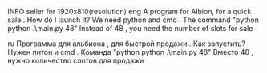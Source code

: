 INFO seller for 1920x810(resolution)
eng
A program for Albion, for a quick sale . How do I launch it? We need python and cmd . The command "python python .\main.py 48" Instead of 48 , you need the number of slots for sale

ru
Программа для альбиона , для быстрой продажи . Как запустить? Нужен питон и cmd . Команда "python python .\main.py 48" Вместо 48 , нужно количество слотов для продажи 